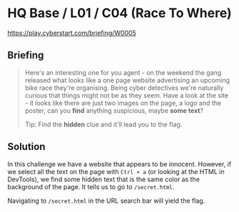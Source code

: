 # HQ Base / L01 / C04 (Race To Where)

https://play.cyberstart.com/briefing/W0005

## Briefing

> Here's an interesting one for you agent - on the weekend the gang released what looks like a one page website advertising an upcoming bike race they're organising. Being cyber detectives we're naturally curious that things might not be as they seem. Have a look at the site - it looks like there are just two images on the page, a logo and the poster, can you **find** anything suspicious, maybe **some text**?
> 
> Tip: Find the **hidden** clue and it'll lead you to the flag.

## Solution

In this challenge we have a website that appears to be innocent. However, if we select all the text on the page with `Ctrl + a` (or looking at the HTML in DevTools), we find some hidden text that is the same color as the background of the page. It tells us to go to `/secret.html`.

Navigating to `/secret.html` in the URL search bar will yield the flag.
